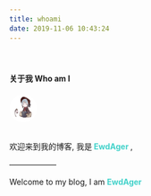 ```yaml
---
title: whoami
date: 2019-11-06 10:43:24
---
```

<div class="my-links">
  <a class="gradient-text" href="https://github.com/EwdAger" target="_blank" rel="noopener"><span class=" iconfont icon-github"></span></a>
  <a class="gradient-text" href="mailto:ewdager@hotmail.com" target="_blank" rel="noopener"><span class=" iconfont icon-twitter"></span></a>
  <a class="gradient-text" href="https://steamcommunity.com/id/ewdager" target="_blank" rel="noopener"><span class=" iconfont icon-stack-overflow"></span></a>
</div>
</div>

<style>
  .my-links {display: flex; align-content: flex-start; margin-top: 30px;}
  .my-links a {display: flex; color: #000; padding: 2px 10px;border-bottom:none !important;}
  .my-links a span {font-size: 28px;}
</style>

#### 关于我 Who am I

<img src="/img/avatar.jpg" style="height: 50px; width: 50px; border-radius: 50%; margin-bottom: 15px" />

欢迎来到我的博客, 我是<b style="color: #42d2ca"> **EwdAger** </b>, 


——————

Welcome to my blog, I am <b style="color: #42d2ca">**EwdAger**</b>


<!--
#### 开源项目 Open Source Projects

- [vuejs-countdown-timer](https://github.com/TriDiamond/vuejs-countdown-timer) 一 Vue 2 活动倒计时组件
- [vuejs-scroll-fixed-header](https://github.com/TriDiamond/vuejs-scroll-fixed-header) 一 Vue 2 滑动固定头部组件
- [vue-photoswipe](https://github.com/TriDiamond/vue-photoswipe) 一 A Vue Integrated PhotoSwipe Image Preview Plugin
- [vuejs-sticky-directive](https://github.com/TriDiamond/vuejs-sticky-directive) 一 支持头部和底部sticky的功能, 使用的是原生js和vue的directive实现
- [captcha-lumen5](https://github.com/TriDiamond/captcha-lumen5) 一 Lumen5的验证码包

#### 开发装备 Development Gears

+ 硬件：MackBook Pro 15 寸
+ 系统：Mac 版本 10.10 以上
+ 编辑器：[PhpStorm](https://www.jianshu.com/p/c8a7fcd57896)
+ PHP 代码风格矫正器：[PHP-CS-Fixer](https://www.jianshu.com/p/d147dcf43a04)
+ 命令行工具：[iTerm2 (Mac)](https://www.iterm2.com/)
+ 浏览器：[Chrome](https://www.google.com/chrome/browser/desktop/index.html)
+ 虚拟机：[VirtualBox](https://www.virtualbox.org/)
+ MySQL 数据库查询工具：[Sequel Pro (Mac)](http://www.sequelpro.com/)
+ Redis 管理工具：[Medis (Mac)](https://xclient.info/s/medis.html)
+ MongoDB 管理工具：[Robo 3T](https://robomongo.org/)
+ 设计工具：[Sketch 5 (Mac)](https://www.sketch.com/)
-->